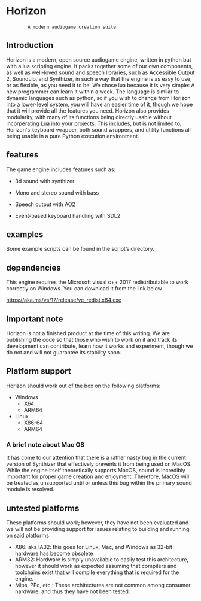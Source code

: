 # Horizon
            A modern audiogame creation suite
## Introduction
Horizon is a modern, open source audiogame engine, written in python but with a lua scripting engine. It packs together some of our own components, as well as well-loved sound and speech libraries, such as Accessible Output 2, SoundLib, and Synthizer, in such a way that the engine is as easy to use, or as flexible, as you  need  it to be.
We chose lua because it is very simple: A new programmer can learn it within a week. The language is similar to dynamic languages such as python, so if you wish to change from Horizon into a lower-level system, you will have an easier time of it, though we hope that it will provide all the features you need.
Horizon also provides modularity, with many of its functions being directly usable without incorperating  Lua into your projects.
This includes, but is not limited to, Horizon's keyboard wrapper, both sound wrappers, and utility functions all being usable in a pure Python execution environment.
## features

The game engine includes features such as:

* 3d sound with synthizer

* Mono and stereo sound with bass

* Speech output with AO2

* Event-based keyboard handling with SDL2

## examples
Some example scripts  can be found in the script’s directory.
## dependencies
This engine requires the Microsoft visual c++ 2017 redistributable to work correctly on Windows. You can download it from the link below

https://aka.ms/vs/17/release/vc_redist.x64.exe


## Important note

Horizon is not a finished product at the time of this writing. We are publishing the code so that those who wish to work on it and track its development can contribute, learn how it works and experiment, though we do not and will not guarantee its stability soon.
## Platform support
Horizon should work out of the box on the following platforms:
* Windows
    * X64
    * ARM64
* Linux
    * X86-64
    * ARM64
### A brief note about Mac OS
It has come to our attention that there is a rather nasty bug in the current version of Synthizer that effectively prevents it from being used on MacOS. While the engine itself theoretically supports MacOS, sound is incredibly important for proper game creation and enjoyment. Therefore, MacOS will be treated as unsupported until or unless this bug within the primary sound module is resolved.
## untested platforms
These platforms should work; however, they have not been evaluated and we will not be providing support for issues relating to building and running on said platforms
* X86: aka IA32: this goes for Linux, Mac, and Windows as 32-bit hardware has become obsolete
* ARM32: Hardware is simply unavailable to easily test this architecture, however it should work as expected assuming that compilers and toolchains exist that will compile everything that is required for the engine.
* Mips, PPc, etc.: These architectures are not common among consumer hardware, and thus they have not been tested.

